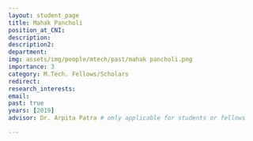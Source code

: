 ```yaml
---
layout: student_page
title: Mahak Pancholi
position_at_CNI: 
description: 
description2:
department:
img: assets/img/people/mtech/past/mahak pancholi.png
importance: 3
category: M.Tech. Fellows/Scholars
redirect: 
research_interests: 
email: 
past: true
years: [2019]
advisor: Dr. Arpita Patra # only applicable for students or fellows

---
```

